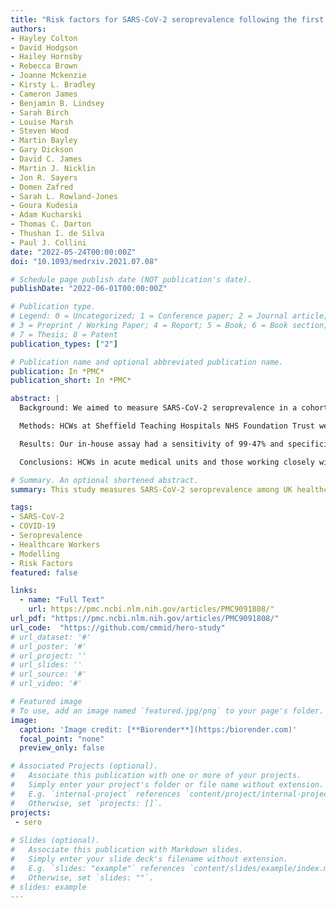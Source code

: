 ```yaml
---
title: "Risk factors for SARS-CoV-2 seroprevalence following the first pandemic wave in UK healthcare workers in a large NHS Foundation Trust"
authors:
- Hayley Colton
- David Hodgson
- Hailey Hornsby
- Rebecca Brown
- Joanne Mckenzie
- Kirsty L. Bradley
- Cameron James
- Benjamin B. Lindsey
- Sarah Birch
- Louise Marsh
- Steven Wood
- Martin Bayley
- Gary Dickson
- David C. James
- Martin J. Nicklin
- Jon R. Sayers
- Domen Zafred
- Sarah L. Rowland-Jones
- Goura Kudesia
- Adam Kucharski
- Thomas C. Darton
- Thushan I. de Silva
- Paul J. Collini
date: "2022-05-24T00:00:00Z"
doi: "10.1093/medrxiv.2021.07.08"

# Schedule page publish date (NOT publication's date).
publishDate: "2022-06-01T00:00:00Z"

# Publication type.
# Legend: 0 = Uncategorized; 1 = Conference paper; 2 = Journal article;
# 3 = Preprint / Working Paper; 4 = Report; 5 = Book; 6 = Book section;
# 7 = Thesis; 8 = Patent
publication_types: ["2"]

# Publication name and optional abbreviated publication name.
publication: In *PMC*
publication_short: In *PMC*

abstract: |
  Background: We aimed to measure SARS-CoV-2 seroprevalence in a cohort of healthcare workers (HCWs) during the first UK wave of the COVID-19 pandemic, explore risk factors associated with infection, and investigate the impact of antibody titres on assay sensitivity.

  Methods: HCWs at Sheffield Teaching Hospitals NHS Foundation Trust were prospectively enrolled and sampled at two time points. We developed an in-house ELISA for testing participant serum for SARS-CoV-2 IgG and IgA reactivity against Spike and Nucleoprotein. Data were analysed using three statistical models: a seroprevalence model, an antibody kinetics model, and a heterogeneous sensitivity model.

  Results: Our in-house assay had a sensitivity of 99·47% and specificity of 99·56%. We found that 24·4% (n=311/1275) of HCWs were seropositive as of 12th June 2020. Of these, 39·2% (n=122/311) were asymptomatic. The highest adjusted seroprevalence was measured in HCWs on the Acute Medical Unit (41·1%, 95% CrI 30·0–52·9) and in Physiotherapists and Occupational Therapists (39·2%, 95% CrI 24·4–56·5). Older age groups showed overall higher median antibody titres. Further modelling suggests that, for a serological assay with an overall sensitivity of 80%, antibody titres may be markedly affected by differences in age, with sensitivity estimates of 89% in those over 60 years but 61% in those ≤30 years.

  Conclusions: HCWs in acute medical units and those working closely with COVID-19 patients were at highest risk of infection, though whether these are infections acquired from patients or other staff is unknown. Current serological assays may underestimate seroprevalence in younger age groups if validated using sera from older and/or more severe COVID-19 cases.

# Summary. An optional shortened abstract.
summary: This study measures SARS-CoV-2 seroprevalence among UK healthcare workers following the first COVID-19 pandemic wave and explores risk factors and assay sensitivity.

tags:
- SARS-CoV-2
- COVID-19
- Seroprevalence
- Healthcare Workers
- Modelling
- Risk Factors
featured: false

links:
  - name: "Full Text"
    url: https://pmc.ncbi.nlm.nih.gov/articles/PMC9091808/"
url_pdf: "https://pmc.ncbi.nlm.nih.gov/articles/PMC9091808/"
url_code:  "https://github.com/cmmid/hero-study"
# url_dataset: '#'
# url_poster: '#'
# url_project: ''
# url_slides: ''
# url_source: '#'
# url_video: '#'

# Featured image
# To use, add an image named `featured.jpg/png` to your page's folder. 
image:
  caption: 'Image credit: [**Biorender**](https:/biorender.com)'
  focal_point: "none"
  preview_only: false

# Associated Projects (optional).
#   Associate this publication with one or more of your projects.
#   Simply enter your project's folder or file name without extension.
#   E.g. `internal-project` references `content/project/internal-project/index.md`.
#   Otherwise, set `projects: []`.
projects:
 - sero
 
# Slides (optional).
#   Associate this publication with Markdown slides.
#   Simply enter your slide deck's filename without extension.
#   E.g. `slides: "example"` references `content/slides/example/index.md`.
#   Otherwise, set `slides: ""`.
# slides: example
---
```


